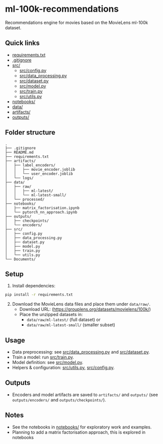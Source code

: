 # ml-100k-recommendations

Recommendations engine for movies based on the MovieLens ml-100k dataset.

## Quick links
- [requirements.txt](requirements.txt)
- [.gitignore](.gitignore)
- [src/](src/)
  - [src/config.py](src/config.py)
  - [src/data_processing.py](src/data_processing.py)
  - [src/dataset.py](src/dataset.py)
  - [src/model.py](src/model.py)
  - [src/train.py](src/train.py)
  - [src/utils.py](src/utils.py)
- [notebooks/](notebooks/)
- [data/](data/)
- [artifacts/](artifacts/)
- [outputs/](outputs/)

## Folder structure
```
.
├── .gitignore
├── README.md
├── requirements.txt
├── artifacts/
│   ├── label_encoders/
│   │   ├── movie_encoder.joblib
│   │   └── user_encoder.joblib
│   └── logs/
├── data/
│   ├── raw/
│   │   ├── ml-latest/
│   │   └── ml-latest-small/
│   └── processed/
├── notebooks/
│   ├── matrix_factorisation.ipynb
│   └── pytorch_nn_approach.ipynb
├── outputs/
│   ├── checkpoints/
│   └── encoders/
├── src/
│   ├── config.py
│   ├── data_processing.py
│   ├── dataset.py
│   ├── model.py
│   ├── train.py
│   └── utils.py
└── Documents/
```

## Setup
1. Install dependencies:
```sh
pip install -r requirements.txt
```

2. Download the MovieLens data files and place them under `data/raw/`.  
   - Download URL: (https://grouplens.org/datasets/movielens/100k/)
   - Place the unzipped datasets in:
     - `data/raw/ml-latest/` (full dataset) or
     - `data/raw/ml-latest-small/` (smaller subset)

## Usage
- Data preprocessing: see [src/data_processing.py](src/data_processing.py) and [src/dataset.py](src/dataset.py).  
- Train a model: run [src/train.py](src/train.py).  
- Model definition: see [src/model.py](src/model.py).  
- Helpers & configuration: [src/utils.py](src/utils.py), [src/config.py](src/config.py).

## Outputs
- Encoders and model artifacts are saved to `artifacts/` and `outputs/` (see `outputs/encoders/` and `outputs/checkpoints/`).

## Notes
- See the notebooks in [notebooks/](notebooks/) for exploratory work and examples.
- Planning to add a matrix factorisation approach, this is explored in notebooks
